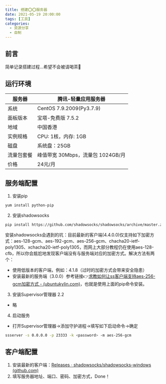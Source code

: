 ```yaml
---
title: 搭建⭕⭕服务器
date: 2021-05-19 20:00:00
tags: [工具]
categories: 
  - 资源分享
  - 自制
---
```


## 前言

简单记录搭建过程...希望不会被请喝茶🍵

## 运行环境

| 服务器     | 腾讯-轻量应用服务器               |
| ---------- | --------------------------------- |
| 系统       | CentOS 7.9.2009(Py3.7.9)          |
| 面板版本   | 宝塔-免费版 7.5.2                 |
| 地域       | 中国香港                          |
| 实例规格   | CPU: 1核，内存: 1GB               |
| 磁盘       | 系统盘：25GB                      |
| 流量包套餐 | 峰值带宽 30Mbps，流量包 1024GB/月 |
| 价格       | 24元/月                           |

## 服务端配置

1. 安装pip

```bash
yum install python-pip
```

2. 安装shadowsocks

```bash
pip install https://github.com/shadowsocks/shadowsocks/archive/master.zip -U
```

安装shadowsocks会遇到的坑：目前最新的客户端(4.4.0.0)仅支持如下加密方式：aes-128-gcm、aes-192-gcm、aes-256-gcm、chacha20-ietf-poly1305、xchacha20-ietf-poly1305，而网上大部分教程仍在使用aes-128-cfb，所以你会尴尬地发现客户端没有与服务端对应的加密方式。解决方法有两个：

- 使用低版本的客户端，例如：4.1.8（过时的加密方式会带来安全隐患）
- 安装最新的服务端（3.0.0）参考链接👉[求教如何让ss客户端支持aes-256-gcm加密方式 - (ubuntukylin.com)](https://www.ubuntukylin.com/ukylin/forum.php?mod=viewthread&tid=188059)，也就是使用上面的pip命令安装。

3. 安装Supervisor管理器 2.2

- 略

4. 启动服务

- 打开Supervisor管理器->添加守护进程->填写如下启动命令->确定

```bash
ssserver -s 0.0.0.0 -p 23333 -k <password> -m aes-256-gcm	
```

## 客户端配置

1. 安装最新的客户端：[Releases · shadowsocks/shadowsocks-windows (github.com)](https://github.com/shadowsocks/shadowsocks-windows/releases/)
2. 填写服务器地址、端口、密码、加密方式，Done！
